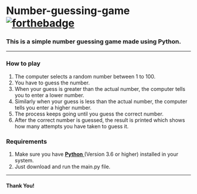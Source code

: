 # Number-guessing-game [![forthebadge](https://forthebadge.com/images/badges/made-with-python.svg)](https://forthebadge.com)
### This is a simple number guessing game made using Python.
---
### How to play
 1. The computer selects a random number between 1 to 100.
 2. You have to guess the number.
 3. When your guess is greater than the actual number, the computer tells you to enter a lower number.
 4. Similarly when your guess is less than the actual number, the computer tells you enter a higher number.
 5. The process keeps going until you guess the correct number.
 6. After the correct number is guessed, the result is printed which shows how many attempts you have taken to guess it.
### Requirements
 1. Make sure you have [**Python** ](https://www.python.org/)(Version 3.6 or higher) installed in your system.
 2. Just download and run the main.py file.
---
#### Thank You!
